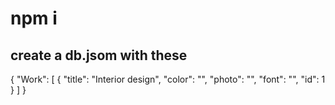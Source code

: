  # npm i 

## create a db.jsom with these   
  
{
  "Work": [ 
    { 
      "title": "Interior design",
      "color": "", 
      "photo": "",
      "font": "",
      "id": 1
       }
  ]
}
